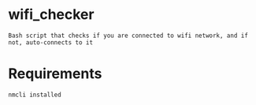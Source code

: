 # wifi_checker
    Bash script that checks if you are connected to wifi network, and if not, auto-connects to it

# Requirements
    nmcli installed

